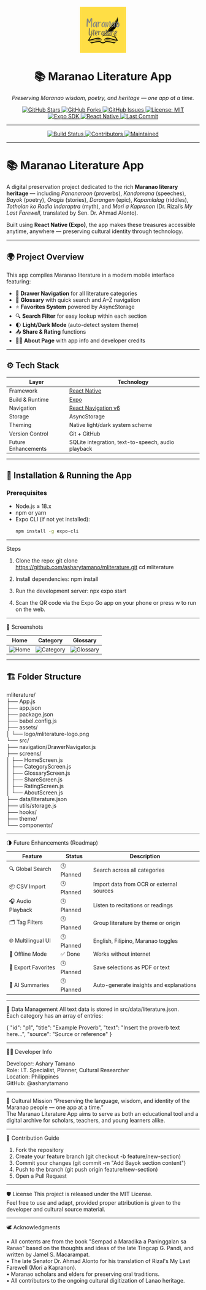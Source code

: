 <p align="center">
  <img src="assets/logo/mliterature-logo.png" alt="Maranao Literature Logo" width="120" />
</p>

<h1 align="center">📚 Maranao Literature App</h1>

<p align="center">
  <i>Preserving Maranao wisdom, poetry, and heritage — one app at a time.</i>
</p>

<p align="center">
  <a href="https://github.com/asharytamano/mliterature/stargazers">
    <img src="https://img.shields.io/github/stars/asharytamano/mliterature?color=FFD700&style=for-the-badge" alt="GitHub Stars">
  </a>
  <a href="https://github.com/asharytamano/mliterature/network/members">
    <img src="https://img.shields.io/github/forks/asharytamano/mliterature?color=20B2AA&style=for-the-badge" alt="GitHub Forks">
  </a>
  <a href="https://github.com/asharytamano/mliterature/issues">
    <img src="https://img.shields.io/github/issues/asharytamano/mliterature?color=DC143C&style=for-the-badge" alt="GitHub Issues">
  </a>
  <a href="https://github.com/asharytamano/mliterature/blob/main/LICENSE">
    <img src="https://img.shields.io/badge/License-MIT-blue?style=for-the-badge" alt="License: MIT">
  </a>
  <a href="https://expo.dev">
    <img src="https://img.shields.io/badge/Expo-51.0.0-000020?style=for-the-badge&logo=expo&logoColor=white" alt="Expo SDK">
  </a>
  <a href="https://reactnative.dev/">
    <img src="https://img.shields.io/badge/React_Native-v0.76-61DAFB?style=for-the-badge&logo=react&logoColor=white" alt="React Native">
  </a>
  <a href="https://github.com/asharytamano/mliterature/commits/main">
    <img src="https://img.shields.io/github/last-commit/asharytamano/mliterature?color=orange&style=for-the-badge" alt="Last Commit">
  </a>
</p>

---

<p align="center">
  <a href="https://github.com/asharytamano/mliterature/actions">
    <img src="https://img.shields.io/github/actions/workflow/status/asharytamano/mliterature/expo-build.yml?style=for-the-badge&logo=githubactions&logoColor=white" alt="Build Status">
  </a>
  <a href="https://github.com/asharytamano/mliterature/graphs/contributors">
    <img src="https://img.shields.io/github/contributors/asharytamano/mliterature?color=0088ff&style=for-the-badge" alt="Contributors">
  </a>
  <a href="https://github.com/asharytamano/mliterature/pulse">
    <img src="https://img.shields.io/badge/Maintained-Yes-success?style=for-the-badge" alt="Maintained">
  </a>
</p>

---

# 📚 Maranao Literature App

A digital preservation project dedicated to the rich **Maranao literary heritage** — including *Pananaroon* (proverbs), *Kandomana* (speeches), *Bayok* (poetry), *Oragis* (stories), *Darangen* (epic), *Kapamlalag* (riddles), *Totholan ko Radia Indaraptra* (myth), and *Mori a Kapranon* (Dr. Rizal’s *My Last Farewell*, translated by Sen. Dr. Ahmad Alonto).

Built using **React Native (Expo)**, the app makes these treasures accessible anytime, anywhere — preserving cultural identity through technology.

---

## 🌍 **Project Overview**

This app compiles Maranao literature in a modern mobile interface featuring:

- 🧭 **Drawer Navigation** for all literature categories  
- 📖 **Glossary** with quick search and A–Z navigation  
- ⭐ **Favorites System** powered by AsyncStorage  
- 🔍 **Search Filter** for easy lookup within each section  
- 🌓 **Light/Dark Mode** (auto-detect system theme)  
- 📤 **Share & Rating** functions  
- 🧑‍💻 **About Page** with app info and developer credits  

---

## ⚙️ **Tech Stack**

| Layer | Technology |
|-------|-------------|
| Framework | [React Native](https://reactnative.dev/) |
| Build & Runtime | [Expo](https://expo.dev/) |
| Navigation | [React Navigation v6](https://reactnavigation.org/) |
| Storage | AsyncStorage |
| Theming | Native light/dark system scheme |
| Version Control | Git + GitHub |
| Future Enhancements | SQLite integration, text-to-speech, audio playback |

---

## 🚀 **Installation & Running the App**

### Prerequisites
- Node.js ≥ 18.x  
- npm or yarn  
- Expo CLI (if not yet installed):  
  ```bash
  npm install -g expo-cli

---

Steps

1. Clone the repo:
git clone https://github.com/asharytamano/mliterature.git
cd mliterature

2. Install dependencies:
npm install

3. Run the development server:
npx expo start

4. Scan the QR code via the Expo Go app on your phone or press w to run on the web.

---

📱 Screenshots

| Home                             | Category                                 | Glossary                                 |
| -------------------------------- | ---------------------------------------- | ---------------------------------------- |
| ![Home](assets/screens/home.png) | ![Category](assets/screens/category.png) | ![Glossary](assets/screens/glossary.png) |

---

## 🏗️ **Folder Structure**

mliterature/  
├── App.js  
├── app.json  
├── package.json  
├── babel.config.js  
├── assets/  
│ └── logo/mliterature-logo.png  
└── src/  
├── navigation/DrawerNavigator.js  
├── screens/  
│ ├── HomeScreen.js  
│ ├── CategoryScreen.js  
│ ├── GlossaryScreen.js  
│ ├── ShareScreen.js  
│ ├── RatingScreen.js  
│ └── AboutScreen.js  
├── data/literature.json  
├── utils/storage.js  
├── hooks/  
├── theme/  
└── components/  

---

🌗 Future Enhancements (Roadmap)

| Feature             | Status     | Description                              |
| ------------------- | ---------- | ---------------------------------------- |
| 🔍 Global Search    | 🕓 Planned | Search across all categories             |
| 📦 CSV Import       | 🕓 Planned | Import data from OCR or external sources |
| 🎧 Audio Playback   | 🕓 Planned | Listen to recitations or readings        |
| 🗂️ Tag Filters     | 🕓 Planned | Group literature by theme or origin      |
| 🌐 Multilingual UI  | 🕓 Planned | English, Filipino, Maranao toggles       |
| 🕋 Offline Mode     | ✅ Done     | Works without internet                   |
| 📜 Export Favorites | 🕓 Planned | Save selections as PDF or text           |
| 🧠 AI Summaries     | 🕓 Planned | Auto-generate insights and explanations  |

---

💾 Data Management
All text data is stored in src/data/literature.json.<br>
Each category has an array of entries:

{
  "id": "p1",
  "title": "Example Proverb",
  "text": "Insert the proverb text here...",
  "source": "Source or reference"
}

---

🧑‍💻 Developer Info

Developer: Ashary Tamano<br>
Role: I.T. Specialist, Planner, Cultural Researcher<br>
Location: Philippines<br>
GitHub: @asharytamano<br>

---

🕌 Cultural Mission
“Preserving the language, wisdom, and identity of the Maranao people — one app at a time.”<br>
The Maranao Literature App aims to serve as both an educational tool and a digital archive for scholars, teachers, and young learners alike.

---

🧩 Contribution Guide

1. Fork the repository
2. Create your feature branch (git checkout -b feature/new-section)
3. Commit your changes (git commit -m "Add Bayok section content")
4. Push to the branch (git push origin feature/new-section)
5. Open a Pull Request

---

🛡️ License
This project is released under the MIT License.<br>
Feel free to use and adapt, provided proper attribution is given to the developer and cultural source material.

---

🕊️ Acknowledgments

• All contents are from the book "Sempad a Maradika a Paninggalan sa Ranao" based on the thoughts and ideas of the late Tingcap G. Pandi, and written by Jamel S. Macarampat.<br>
• The late Senator Dr. Ahmad Alonto for his translation of Rizal's My Last Farewell (Mori a Kapranon).<br>
• Maranao scholars and elders for preserving oral traditions.<br>
• All contributors to the ongoing cultural digitization of Lanao heritage.<br>


